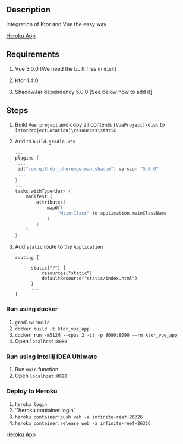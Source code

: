 ## Description
Integration of Ktor and Vue the easy way

 [Heroku App](https://infinite-reef-26326.herokuapp.com)

## Requirements
1. Vue 3.0.0 [We need the built files in `dist`]

2. Ktor 1.4.0  

3. ShadowJar dependency 5.0.0 [See below how to add it]

## Steps

1. Build `Vue project` and  copy all contents `[VueProject]\dist`  to `[KtorProjectLocation]\resources\static`

2. Add to `build.gradle.kts`

   ```kotlin
   ...
   plugins {
   	...
   	id("com.github.johnrengelman.shadow") version "5.0.0"
   	...
   }
   ...
   tasks.withType<Jar> {
       manifest {
           attributes(
               mapOf(
                   "Main-Class" to application.mainClassName
               )
           )
       }
   }
   ```

3.  Add `static` route to the `Application`

      ```
      routing {
        ...
            static("/") {
                resources("static")
                defaultResource("static/index.html")
            }
            ...
      }
      ```

### Run using docker
1. `gradlew build`
2. `docker build -t ktor_vue_app .`
3. `docker run -m512M --cpus 2 -it -p 8080:8090 --rm ktor_vue_app`
4. Open `localhost:8080`

### Run using Intellij IDEA Ultimate
1. Run `main` function
2. Open `localhost:8080`


### Deploy to Heroku
1. `heroku login`
2. ``heroku container:login`
3. `heroku container:push web -a infinite-reef-26326`
4. `heroku container:release web -a infinite-reef-26326`

[Heroku App](https://infinite-reef-26326.herokuapp.com)



